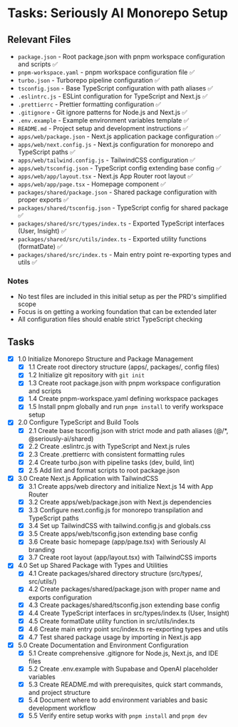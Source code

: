 # Tasks: Seriously AI Monorepo Setup

## Relevant Files

- `package.json` - Root package.json with pnpm workspace configuration and scripts ✅
- `pnpm-workspace.yaml` - pnpm workspace configuration file ✅
- `turbo.json` - Turborepo pipeline configuration ✅
- `tsconfig.json` - Base TypeScript configuration with path aliases ✅
- `.eslintrc.js` - ESLint configuration for TypeScript and Next.js ✅
- `.prettierrc` - Prettier formatting configuration ✅
- `.gitignore` - Git ignore patterns for Node.js and Next.js ✅
- `.env.example` - Example environment variables template ✅
- `README.md` - Project setup and development instructions ✅
- `apps/web/package.json` - Next.js application package configuration ✅
- `apps/web/next.config.js` - Next.js configuration for monorepo and TypeScript paths ✅
- `apps/web/tailwind.config.js` - TailwindCSS configuration ✅
- `apps/web/tsconfig.json` - TypeScript config extending base config ✅
- `apps/web/app/layout.tsx` - Next.js App Router root layout ✅
- `apps/web/app/page.tsx` - Homepage component ✅
- `packages/shared/package.json` - Shared package configuration with proper exports ✅
- `packages/shared/tsconfig.json` - TypeScript config for shared package ✅
- `packages/shared/src/types/index.ts` - Exported TypeScript interfaces (User, Insight) ✅
- `packages/shared/src/utils/index.ts` - Exported utility functions (formatDate) ✅
- `packages/shared/src/index.ts` - Main entry point re-exporting types and utils ✅

### Notes

- No test files are included in this initial setup as per the PRD's simplified scope
- Focus is on getting a working foundation that can be extended later
- All configuration files should enable strict TypeScript checking

## Tasks

- [x] 1.0 Initialize Monorepo Structure and Package Management
  - [x] 1.1 Create root directory structure (apps/, packages/, config files)
  - [x] 1.2 Initialize git repository with `git init`
  - [x] 1.3 Create root package.json with pnpm workspace configuration and scripts
  - [x] 1.4 Create pnpm-workspace.yaml defining workspace packages
  - [x] 1.5 Install pnpm globally and run `pnpm install` to verify workspace setup

- [x] 2.0 Configure TypeScript and Build Tools
  - [x] 2.1 Create base tsconfig.json with strict mode and path aliases (@/*, @seriously-ai/shared)
  - [x] 2.2 Create .eslintrc.js with TypeScript and Next.js rules
  - [x] 2.3 Create .prettierrc with consistent formatting rules
  - [x] 2.4 Create turbo.json with pipeline tasks (dev, build, lint)
  - [x] 2.5 Add lint and format scripts to root package.json

- [x] 3.0 Create Next.js Application with TailwindCSS
  - [x] 3.1 Create apps/web directory and initialize Next.js 14 with App Router
  - [x] 3.2 Create apps/web/package.json with Next.js dependencies
  - [x] 3.3 Configure next.config.js for monorepo transpilation and TypeScript paths
  - [x] 3.4 Set up TailwindCSS with tailwind.config.js and globals.css
  - [x] 3.5 Create apps/web/tsconfig.json extending base config
  - [x] 3.6 Create basic homepage (app/page.tsx) with Seriously AI branding
  - [x] 3.7 Create root layout (app/layout.tsx) with TailwindCSS imports

- [x] 4.0 Set up Shared Package with Types and Utilities
  - [x] 4.1 Create packages/shared directory structure (src/types/, src/utils/)
  - [x] 4.2 Create packages/shared/package.json with proper name and exports configuration
  - [x] 4.3 Create packages/shared/tsconfig.json extending base config
  - [x] 4.4 Create TypeScript interfaces in src/types/index.ts (User, Insight)
  - [x] 4.5 Create formatDate utility function in src/utils/index.ts
  - [x] 4.6 Create main entry point src/index.ts re-exporting types and utils
  - [x] 4.7 Test shared package usage by importing in Next.js app

- [x] 5.0 Create Documentation and Environment Configuration
  - [x] 5.1 Create comprehensive .gitignore for Node.js, Next.js, and IDE files
  - [x] 5.2 Create .env.example with Supabase and OpenAI placeholder variables
  - [x] 5.3 Create README.md with prerequisites, quick start commands, and project structure
  - [x] 5.4 Document where to add environment variables and basic development workflow
  - [x] 5.5 Verify entire setup works with `pnpm install` and `pnpm dev` 